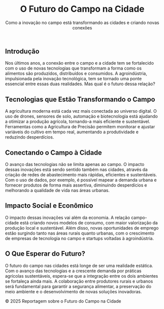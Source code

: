 <!DOCTYPE html>
<html lang="pt-br">
<head>
  <meta charset="UTF-8">
  <meta name="viewport" content="width=device-width, initial-scale=1.0">
 
  <link rel="stylesheet" href="styles.css">
</head>
<body>

  <!-- Cabeçalho -->
  <header>
    <h1>O Futuro do Campo na Cidade</h1>
    <p>Como a inovação no campo está transformando as cidades e criando novas conexões</p>
  </header>

  <!-- Introdução -->
  <section class="intro">
    <h2>Introdução</h2>
    <p>Nos últimos anos, a conexão entre o campo e a cidade tem se fortalecido com o uso de novas tecnologias que transformam a forma como os alimentos são produzidos, distribuídos e consumidos. A agroindústria, impulsionada pela inovação tecnológica, tem se tornado uma ponte essencial entre essas duas realidades. Mas qual é o futuro dessa relação?</p>
  </section>

  <!-- Tecnologias no Campo -->
  <section class="tecnologias">
    <h2>Tecnologias que Estão Transformando o Campo</h2>
    <p>A agricultura moderna está cada vez mais conectada ao universo digital. O uso de drones, sensores de solo, automação e biotecnologia está ajudando a otimizar a produção agrícola, tornando-a mais eficiente e sustentável. Ferramentas como a Agricultura de Precisão permitem monitorar e ajustar variáveis do cultivo em tempo real, aumentando a produtividade e reduzindo desperdícios.</p>
    
  </section>

  <!-- Conectando Campo e Cidade -->
  <section class="conexao">
    <h2>Conectando o Campo à Cidade</h2>
    <p>O avanço das tecnologias não se limita apenas ao campo. O impacto dessas inovações está sendo sentido também nas cidades, através da criação de redes de abastecimento mais rápidas, eficientes e sustentáveis. Com o uso de dados, por exemplo, é possível mapear a demanda urbana e fornecer produtos de forma mais assertiva, diminuindo desperdícios e melhorando a qualidade de vida nas áreas urbanas.</p>
 
  </section>

  <!-- Impacto Social e Econômico -->
  <section class="impacto">
    <h2>Impacto Social e Econômico</h2>
    <p>O impacto dessas inovações vai além da economia. A relação campo-cidade está criando novos modelos de consumo, com maior valorização da produção local e sustentável. Além disso, novas oportunidades de emprego estão surgindo tanto nas áreas rurais quanto urbanas, com o crescimento de empresas de tecnologia no campo e startups voltadas à agroindústria.</p>
  </section>

  <!-- Perspectivas Futuras -->
  <section class="futuro">
    <h2>O Que Esperar do Futuro?</h2>
    <p>O futuro do campo nas cidades está longe de ser uma realidade estática. Com o avanço das tecnologias e a crescente demanda por práticas agrícolas sustentáveis, espera-se que a integração entre os dois ambientes se fortaleça ainda mais. A colaboração entre produtores rurais e urbanos será fundamental para garantir a segurança alimentar, a preservação do meio ambiente e o desenvolvimento de novas soluções inovadoras.</p>
  </section>

  <!-- Rodapé -->
  <footer>
    <p>&copy; 2025 Reportagem sobre o Futuro do Campo na Cidade</p>
  </footer>

</body>
</html>
